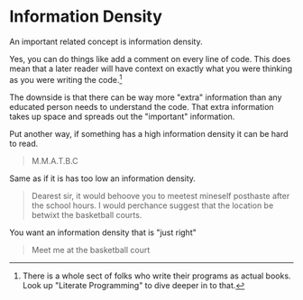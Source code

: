 # Information Density

An important related concept is information density.

Yes, you can do things like add a comment on every line of code.
This does mean that a later reader will have context on exactly what
you were thinking as you were writing the code.[^literate]

The downside is that there can be way more "extra" information than any
educated person needs to understand the code. That extra information takes up space
and spreads out the "important" information.

Put another way, if something has a high information density it can be hard to read.

> M.M.A.T.B.C

Same as if it is has too low an information density.

> Dearest sir, it would behoove you to meetest mineself posthaste after the school hours. I would perchance suggest that the location be betwixt the basketball courts.

You want an information density that is "just right"

> Meet me at the basketball court

[^literate]: There is a whole sect of folks who write their programs as actual books. Look up "Literate Programming" to dive deeper in to that.
